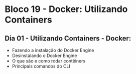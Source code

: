 # Bloco 19 - Docker: Utilizando Containers
## Dia 01 - Utilizando Containers - Docker:
* Fazendo a instalação do Docker Engine
* Desinstalando o Docker Engine
* O que são e como rodar contêiners
* Principais comandos do CLI

